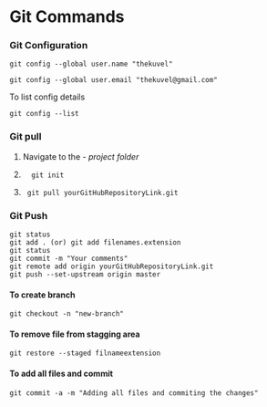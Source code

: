 # Git Commands

### Git Configuration

```console
git config --global user.name "thekuvel"
```

```console
git config --global user.email "thekuvel@gmail.com"
```

To list config details

```console
git config --list
```

### Git pull
1. Navigate to the <i>- project folder</i>
2.
    ```console
      git init
    ```

3. ```console
    git pull yourGitHubRepositoryLink.git
   ```

### Git Push

```console
git status
git add . (or) git add filenames.extension
git status
git commit -m "Your comments"
git remote add origin yourGitHubRepositoryLink.git
git push --set-upstream origin master
```

#### To create branch

```console
git checkout -n "new-branch"
```

#### To remove file from stagging area

```console
git restore --staged filnameextension
```

#### To add all files and commit

```console
git commit -a -m "Adding all files and commiting the changes"
```
